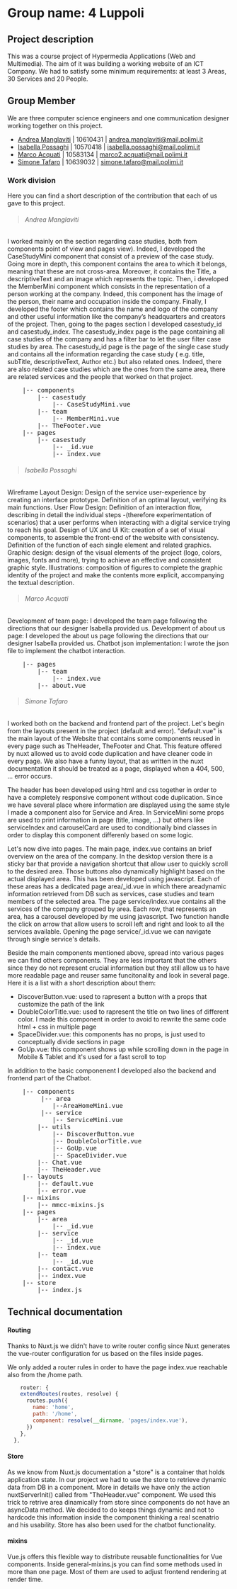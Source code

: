 # Group name: 4 Luppoli

## Project description

This was a course project of Hypermedia Applications (Web and Multimedia). The aim of it was building a working website of an ICT Company.
We had to satisfy some minimum requirements: at least 3 Areas, 30 Services and 20 People.

## Group Member

We are three computer science engineers and one communication designer working together on this project.

- [Andrea Manglaviti](######andrea-manglaviti) | 10610431 | andrea.manglaviti@mail.polimi.it
- [Isabella Possaghi](######isabella-possaghi) | 10570418 | isabella.possaghi@mail.polimi.it
- [Marco Acquati](######marco-acquati) | 10583134 | marco2.acquati@mail.polimi.it
- [Simone Tafaro](######simone-tafaro) | 10639032 | simone.tafaro@mail.polimi.it

### Work division

Here you can find a short description of the contribution that each of us gave to this project.

> ###### Andrea Manglaviti

I worked mainly on the section regarding case studies, both from components point of view and pages view).
Indeed, I developed the CaseStudyMini component that consist of a preview of the case study. Going more in depth, this component contains the area to which it belongs, meaning that these are not cross-area. Moreover, it contains the Title, a descriptiveText and an image which represents the topic.
Then, i developed the MemberMini component which consists in the representation of a person working at the company. Indeed, this component has the image of the person, their name and occupation inside the company.
Finally, I developed the footer which contains the name and logo of the company and other useful information like the company’s headquarters and creators of the project.
Then, going to the pages section I developed casestudy_id and casestudy_index.
The casestudy_index page is the page containing all case studies of the company and has a filter bar to let the user filter case studies by area.
The casestudy_id page is the page of the single case study and contains all the information regarding the case study ( e.g. title, subTitle, descriptiveText, Author etc.) but also related ones. Indeed, there are also related case studies which are the ones from the same area, there are related services and the people that worked on that project.

<pre>
    |-- components
        |-- casestudy
            |-- CaseStudyMini.vue
        |-- team
            |-- MemberMini.vue
        |-- TheFooter.vue
    |-- pages
        |-- casestudy
            |-- _id.vue
            |-- index.vue
</pre>

> ###### Isabella Possaghi

Wireframe Layout Design: Design of the service user-experience by creating an interface prototype. Definition of an optimal layout, verifying its main functions.
User Flow Design: Definition of an interaction flow, describing in detail the individual steps -(therefore experimentation of scenarios) that a user performs when interacting with a digital service trying to reach his goal.
Design of UX and Ui Kit: creation of a set of visual components, to assemble the front-end of the website with consistency. Definition of the function of each single element and related graphics.
Graphic design: design of the visual elements of the project (logo, colors, images, fonts and more), trying to achieve an effective and consistent graphic style.
Illustrations: composition of figures to complete the graphic identity of the project and make the contents more explicit, accompanying the textual description.

> ###### Marco Acquati

Development of team page: I developed the team page following the directions that our designer Isabella provided us.
Development of about us page: I developed the about us page following the directions that our designer Isabella provided us.
Chatbot json implementation: I wrote the json file to implement the chatbot interaction.

<pre>
    |-- pages
        |-- team
            |-- index.vue
        |-- about.vue
</pre>

> ###### Simone Tafaro

I worked both on the backend and frontend part of the project.
Let's begin from the layouts present in the project (default and error). "default.vue" is the main layout of the Website that contains some components reused in every page such as TheHeader, TheFooter and Chat. This feature offered by nuxt allowed us to avoid code duplication and have cleaner code in every page.
We also have a funny layout, that as written in the nuxt documentation it should be treated as a page, displayed when a 404, 500, ... error occurs.

The header has been developed using html and css together in order to have a completely responsive component without code duplication.
Since we have several place where information are displayed using the same style I made a component also for Service and Area.
In ServiceMini some props are used to print information in page (title, image, ...) but others like serviceIndex and carouselCard are used to conditionally bind classes in order to display this component differenly based on some logic.

Let's now dive into pages.
The main page, index.vue contains an brief overview on the area of the company. In the desktop version there is a sticky bar that provide a navigation shortcut that allow user to quickly scroll to the desired area. Those buttons also dynamically highlight based on the actual displayed area. This has been developed using javascript.
Each of these areas has a dedicated page area/\_id.vue in which there areadynamic information retrieved from DB such as services, case studies and team members of the selected area.
The page service/index.vue contains all the services of the company grouped by area. Each row, that represents an area, has a carousel developed by me using javascript. Two function handle the click on arrow that allow users to scroll left and right and look to all the services available. Opening the page service/\_id.vue we can navigate through single service\'s details.

Beside the main components mentioned above, spread into various pages we can find others components. They are less important that the others since they do not represent crucial information but they still allow us to have more readable page and reuser same funcitonality and look in several page.
Here it is a list with a short description about them:

- DiscoverButton.vue: used to rapresent a button with a props that customize the path of the link
- DoubleColorTitle.vue: used to rapresent the title on two lines of different color. I made this component in order to avoid to rewrite the same code html + css in multiple page
- SpaceDivider.vue: this components has no props, is just used to conceptually divide sections in page
- GoUp.vue: this component shows up while scrolling down in the page in Mobile & Tablet and it's used for a fast scroll to top

In addition to the basic componenent I developed also the backend and frontend part of the Chatbot.

<pre>
	|-- components
    	 |-- area
    	 	|--AreaHomeMini.vue
    	 |-- service
    		|-- ServiceMini.vue
    	|-- utils
    		|-- DiscoverButton.vue
    		|-- DoubleColorTitle.vue
    		|-- GoUp.vue
    		|-- SpaceDivider.vue
    	|-- Chat.vue
    	|-- TheHeader.vue
    |-- layouts
    	|-- default.vue
    	|-- error.vue
    |-- mixins
    	|-- mmcc-mixins.js
    |-- pages
    	|-- area
    		|-- _id.vue
    	|-- service
    		|-- _id.vue
    		|-- index.vue
        |-- team
            |-- _id.vue
    	|-- contact.vue
    	|-- index.vue
    |-- store
    	|-- index.js
</pre>

## Technical documentation

#### Routing

Thanks to Nuxt.js we didn't have to write router config since Nuxt generates the vue-router configuration for us based on the files inside pages.

We only added a router rules in order to have the page index.vue reachable also from the /home path.

```javascript
    router: {
    extendRoutes(routes, resolve) {
      routes.push({
        name: 'home',
        path: '/home',
        component: resolve(__dirname, 'pages/index.vue'),
      })
    },
  },
```

#### Store

As we know from Nuxt.js documentation a "store" is a container that holds application state. In our project we had to use the store to retrieve dynamic data from DB in a component.
More in details we have only the action nuxtServerInit() called from "TheHeader.vue" component. We used this trick to retrive area dinamically from store since components do not have an asyncData method. We decided to do keeps things dynamic and not to hardcode this information inside the component thinking a real scenatrio and his usability.
Store has also been used for the chatbot functionality.

#### mixins

Vue.js offers this flexible way to distribute reusable functionalities for Vue components. Inside general-mixins.js you can find some methods used in more than one page. Most of them are used to adjust frontend rendering at render time.
